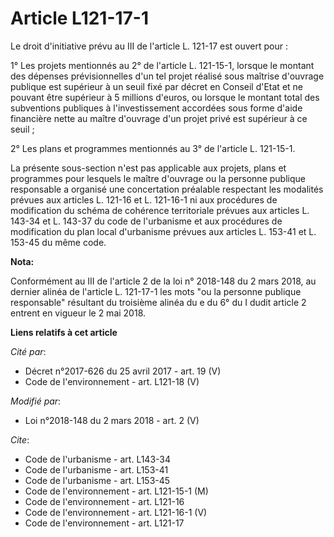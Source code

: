 # Article L121-17-1

Le droit d'initiative prévu au III de l'article L. 121-17 est ouvert pour :

1° Les projets mentionnés au 2° de l'article L. 121-15-1, lorsque le montant des dépenses prévisionnelles d'un tel projet
réalisé sous maîtrise d'ouvrage publique est supérieur à un seuil fixé par décret en Conseil d'Etat et ne pouvant être
supérieur à 5 millions d'euros, ou lorsque le montant total des subventions publiques à l'investissement accordées sous forme
d'aide financière nette au maître d'ouvrage d'un projet privé est supérieur à ce seuil ;

2° Les plans et programmes mentionnés au 3° de l'article L. 121-15-1.

La présente sous-section n'est pas applicable aux projets, plans et programmes pour lesquels le maître d'ouvrage ou la
personne publique responsable a organisé une concertation préalable respectant les modalités prévues aux articles L. 121-16
et L. 121-16-1 ni aux procédures de modification du schéma de cohérence territoriale prévues aux articles L. 143-34 et L.
143-37 du code de l'urbanisme et aux procédures de modification du plan local d'urbanisme prévues aux articles L. 153-41 et
L. 153-45 du même code.

**Nota:**

Conformément au III de l'article 2 de la loi n° 2018-148 du 2 mars 2018, au dernier alinéa de l'article L. 121-17-1 les mots
"ou la personne publique responsable" résultant du troisième alinéa du e du 6° du I dudit article 2 entrent en vigueur le 2
mai 2018.

**Liens relatifs à cet article**

_Cité par_:

  - Décret n°2017-626 du 25 avril 2017 - art. 19 (V)
  - Code de l'environnement - art. L121-18 (V)

_Modifié par_:

  - Loi n°2018-148 du 2 mars 2018 - art. 2 (V)

_Cite_:

  - Code de l'urbanisme - art. L143-34
  - Code de l'urbanisme - art. L153-41
  - Code de l'urbanisme - art. L153-45
  - Code de l'environnement - art. L121-15-1 (M)
  - Code de l'environnement - art. L121-16
  - Code de l'environnement - art. L121-16-1 (V)
  - Code de l'environnement - art. L121-17

